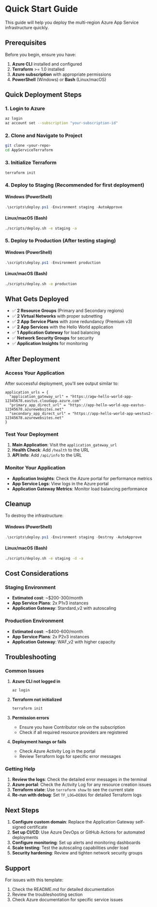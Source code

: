 # Quick Start Guide

This guide will help you deploy the multi-region Azure App Service infrastructure quickly.

## Prerequisites

Before you begin, ensure you have:

1. **Azure CLI** installed and configured
2. **Terraform** >= 1.0 installed
3. **Azure subscription** with appropriate permissions
4. **PowerShell** (Windows) or **Bash** (Linux/macOS)

## Quick Deployment Steps

### 1. Login to Azure
```bash
az login
az account set --subscription "your-subscription-id"
```

### 2. Clone and Navigate to Project
```bash
git clone <your-repo>
cd AppServiceTerraform
```

### 3. Initialize Terraform
```bash
terraform init
```

### 4. Deploy to Staging (Recommended for first deployment)

#### Windows (PowerShell)
```powershell
.\scripts\deploy.ps1 -Environment staging -AutoApprove
```

#### Linux/macOS (Bash)
```bash
./scripts/deploy.sh -e staging -a
```

### 5. Deploy to Production (After testing staging)

#### Windows (PowerShell)
```powershell
.\scripts\deploy.ps1 -Environment production
```

#### Linux/macOS (Bash)
```bash
./scripts/deploy.sh -e production
```

## What Gets Deployed

- ✅ **2 Resource Groups** (Primary and Secondary regions)
- ✅ **2 Virtual Networks** with proper subnetting
- ✅ **2 App Service Plans** with zone redundancy (Premium v3)
- ✅ **2 App Services** with the Hello World application
- ✅ **1 Application Gateway** for load balancing
- ✅ **Network Security Groups** for security
- ✅ **Application Insights** for monitoring

## After Deployment

### Access Your Application
After successful deployment, you'll see output similar to:
```
application_urls = {
  "application_gateway_url" = "https://agw-hello-world-app-12345678.eastus.cloudapp.azure.com"
  "primary_app_direct_url" = "https://app-hello-world-app-eastus-12345678.azurewebsites.net"
  "secondary_app_direct_url" = "https://app-hello-world-app-westus2-12345678.azurewebsites.net"
}
```

### Test Your Deployment
1. **Main Application**: Visit the `application_gateway_url`
2. **Health Check**: Add `/health` to the URL
3. **API Info**: Add `/api/info` to the URL

### Monitor Your Application
- **Application Insights**: Check the Azure portal for performance metrics
- **App Service Logs**: View logs in the Azure portal
- **Application Gateway Metrics**: Monitor load balancing performance

## Cleanup

To destroy the infrastructure:

#### Windows (PowerShell)
```powershell
.\scripts\deploy.ps1 -Environment staging -Destroy -AutoApprove
```

#### Linux/macOS (Bash)
```bash
./scripts/deploy.sh -e staging -d -a
```

## Cost Considerations

### Staging Environment
- **Estimated cost**: ~$200-300/month
- **App Service Plans**: 2x P1v3 instances
- **Application Gateway**: Standard_v2 with autoscaling

### Production Environment
- **Estimated cost**: ~$400-600/month
- **App Service Plans**: 2x P2v3 instances
- **Application Gateway**: WAF_v2 with higher capacity

## Troubleshooting

### Common Issues

1. **Azure CLI not logged in**
   ```bash
   az login
   ```

2. **Terraform not initialized**
   ```bash
   terraform init
   ```

3. **Permission errors**
   - Ensure you have Contributor role on the subscription
   - Check if all required resource providers are registered

4. **Deployment hangs or fails**
   - Check Azure Activity Log in the portal
   - Review Terraform logs for specific error messages

### Getting Help

1. **Review the logs**: Check the detailed error messages in the terminal
2. **Azure portal**: Check the Activity Log for any resource creation issues
3. **Terraform state**: Use `terraform show` to see the current state
4. **Re-run with debug**: Set `TF_LOG=DEBUG` for detailed Terraform logs

## Next Steps

1. **Configure custom domain**: Replace the Application Gateway self-signed certificate
2. **Set up CI/CD**: Use Azure DevOps or GitHub Actions for automated deployments
3. **Configure monitoring**: Set up alerts and monitoring dashboards
4. **Scale testing**: Test the autoscaling capabilities under load
5. **Security hardening**: Review and tighten network security groups

## Support

For issues with this template:
1. Check the README.md for detailed documentation
2. Review the troubleshooting section
3. Check Azure documentation for specific service issues